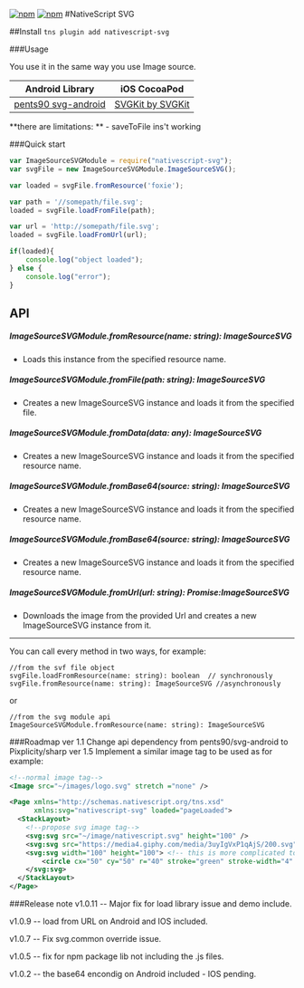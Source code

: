 [![npm](https://img.shields.io/npm/v/nativescript-svg.svg)](https://www.npmjs.com/package/nativescript-svg)
[![npm](https://img.shields.io/npm/dt/nativescript-svg.svg?label=npm%20downloads)](https://www.npmjs.com/package/nativescript-svg)
#NativeScript SVG

##Install
`tns plugin add nativescript-svg`


###Usage

You use it in the same way you use Image source.

Android Library | iOS CocoaPod
--------------- | ------------
[pents90 svg-android](https://github.com/pents90/svg-android) | [SVGKit by SVGKit](https://github.com/SVGKit/SVGKit)

**there are limitations: **
    - saveToFile ins't working

###Quick start
```js
var ImageSourceSVGModule = require("nativescript-svg");
var svgFile = new ImageSourceSVGModule.ImageSourceSVG();

var loaded = svgFile.fromResource('foxie');

var path = '//somepath/file.svg';
loaded = svgFile.loadFromFile(path);

var url = 'http://somepath/file.svg';
loaded = svgFile.loadFromUrl(url);

if(loaded){
    console.log("object loaded");
} else {
    console.log("error");
}
```

## API

##### ImageSourceSVGModule.fromResource(name: string): ImageSourceSVG
- Loads this instance from the specified resource name.

##### ImageSourceSVGModule.fromFile(path: string): ImageSourceSVG
- Creates a new ImageSourceSVG instance and loads it from the specified file.

##### ImageSourceSVGModule.fromData(data: any): ImageSourceSVG
- Creates a new ImageSourceSVG instance and loads it from the specified resource name.

##### ImageSourceSVGModule.fromBase64(source: string): ImageSourceSVG
- Creates a new ImageSourceSVG instance and loads it from the specified resource name.

##### ImageSourceSVGModule.fromBase64(source: string): ImageSourceSVG
- Creates a new ImageSourceSVG instance and loads it from the specified resource name.

##### ImageSourceSVGModule.fromUrl(url: string): Promise:ImageSourceSVG
- Downloads the image from the provided Url and creates a new ImageSourceSVG instance from it.

***
You can call every method in two ways, for example:
```
//from the svf file object
svgFile.loadFromResource(name: string): boolean  // synchronously
svgFile.fromResource(name: string): ImageSourceSVG //asynchronously
```
or 
```
//from the svg module api
ImageSourceSVGModule.fromResource(name: string): ImageSourceSVG
```

###Roadmap
ver 1.1 Change api dependency from pents90/svg-android to Pixplicity/sharp
ver 1.5 Implement a similar image tag to be used as for example:
```xml
<!--normal image tag-->
<Image src="~/images/logo.svg" stretch ="none" />

<Page xmlns="http://schemas.nativescript.org/tns.xsd"
      xmlns:svg="nativescript-svg" loaded="pageLoaded">
  <StackLayout>
    <!--propose svg image tag-->
    <svg:svg src="~/image/nativescript.svg" height="100" />
    <svg:svg src="https://media4.giphy.com/media/3uyIgVxP1qAjS/200.svg" height="200" />
    <svg:svg width="100" height="100"> <!-- this is more complicated to implement -->
        <circle cx="50" cy="50" r="40" stroke="green" stroke-width="4" fill="yellow" />
    </svg:svg>
  </StackLayout> 
</Page>  
```


###Release note
v1.0.11 -- Major fix for load library issue and demo include.

v1.0.9 -- load from URL on Android and IOS included.

v1.0.7 -- Fix svg.common override issue.

v1.0.5 -- fix for npm package lib not including the .js files.

v1.0.2 -- the base64 encondig on Android included - IOS pending.

